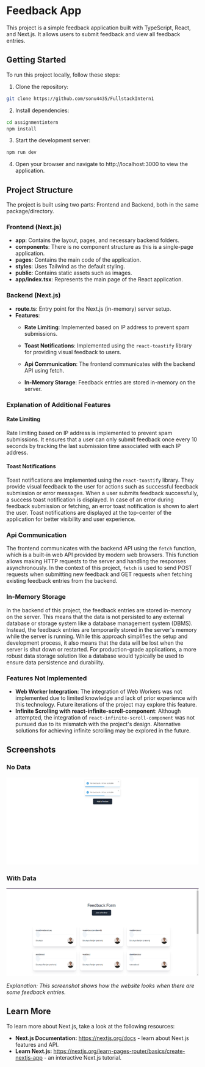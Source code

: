 # Feedback App

This project is a simple feedback application built with TypeScript, React, and Next.js. It allows users to submit feedback and view all feedback entries.


## Getting Started

To run this project locally, follow these steps:

1. Clone the repository:

```bash
git clone https://github.com/sonu4435/FullstackIntern1
````

2.  Install dependencies:


```bash
cd assignmentintern
npm install
```

3.  Start the development server:


```bash
npm run dev
```

4.  Open your browser and navigate to http://localhost:3000 to view the application.

## Project Structure

The project is built using two parts: Frontend and Backend, both in the same package/directory.

### Frontend (Next.js)

  * **app**: Contains the layout, pages, and necessary backend folders.
  * **components**: There is no component structure as this is a single-page application.
  * **pages**: Contains the main code of the application.
  * **styles**: Uses Tailwind as the default styling.
  * **public**: Contains static assets such as images.
  * **app/index.tsx**: Represents the main page of the React application.

### Backend (Next.js)

  * **route.ts**: Entry point for the Next.js (in-memory) server setup.
  * **Features**:
      * **Rate Limiting**: Implemented based on IP address to prevent spam submissions.
      * **Toast Notifications**: Implemented using the `react-toastify` library for providing visual feedback to users.
      * **Api Communication**: The frontend communicates with the backend API using fetch.

    * **In-Memory Storage**: Feedback entries are stored in-memory on the server.




### Explanation of Additional Features

#### Rate Limiting

Rate limiting based on IP address is implemented to prevent spam submissions. It ensures that a user can only submit feedback once every 10 seconds by tracking the last submission time associated with each IP address.

#### Toast Notifications

Toast notifications are implemented using the `react-toastify` library. They provide visual feedback to the user for actions such as successful feedback submission or error messages. When a user submits feedback successfully, a success toast notification is displayed. In case of an error during feedback submission or fetching, an error toast notification is shown to alert the user. Toast notifications are displayed at the top-center of the application for better visibility and user experience.

### Api Communication

The frontend communicates with the backend API using the `fetch` function, which is a built-in web API provided by modern web browsers. This function allows making HTTP requests to the server and handling the responses asynchronously. In the context of this project, `fetch` is used to send POST requests when submitting new feedback and GET requests when fetching existing feedback entries from the backend.

### In-Memory Storage

In the backend of this project, the feedback entries are stored in-memory on the server. This means that the data is not persisted to any external database or storage system like a database management system (DBMS). Instead, the feedback entries are temporarily stored in the server's memory while the server is running. While this approach simplifies the setup and development process, it also means that the data will be lost when the server is shut down or restarted. For production-grade applications, a more robust data storage solution like a database would typically be used to ensure data persistence and durability.


### Features Not Implemented

  * **Web Worker Integration**: The integration of Web Workers was not implemented due to limited knowledge and lack of prior experience with this technology. Future iterations of the project may explore this feature.
  * **Infinite Scrolling with react-infinite-scroll-component**: Although attempted, the integration of `react-infinite-scroll-component` was not pursued due to its mismatch with the project's design. Alternative solutions for achieving infinite scrolling may be explored in the future.

## Screenshots

### No Data

![No Data](image-1.png)

### With Data

![With Data](image.png)

*Explanation: This screenshot shows how the website looks when there are some feedback entries.*

## Learn More

To learn more about Next.js, take a look at the following resources:

  * **Next.js Documentation:** https://nextjs.org/docs - learn about Next.js features and API.
  * **Learn Next.js:** https://nextjs.org/learn-pages-router/basics/create-nextjs-app - an interactive Next.js tutorial.
